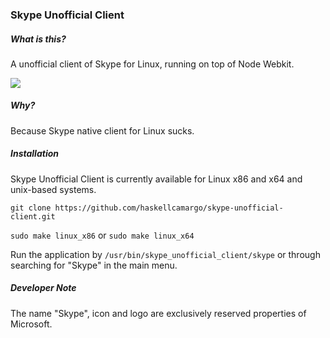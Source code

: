 ### Skype Unofficial Client

##### What is this?

A unofficial client of Skype for Linux, running on top of Node Webkit.

![](https://raw.githubusercontent.com/haskellcamargo/skype-unofficial-client/master/resource/example/demo.png)

##### Why?

Because Skype native client for Linux sucks.

##### Installation

Skype Unofficial Client is currently available for Linux x86 and x64 and
unix-based systems.

`git clone https://github.com/haskellcamargo/skype-unofficial-client.git`

`sudo make linux_x86` or `sudo make linux_x64`

Run the application by `/usr/bin/skype_unofficial_client/skype` or through
searching for "Skype" in the main menu.

##### Developer Note

The name "Skype", icon and logo are exclusively reserved properties of
Microsoft.
